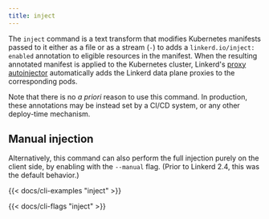 ```yaml
---
title: inject
---
```


The `inject` command is a text transform that modifies Kubernetes manifests
passed to it either as a file or as a stream (`-`) to adds a
`linkerd.io/inject: enabled` annotation to eligible resources in the manifest.
When the resulting annotated manifest is applied to the Kubernetes cluster,
Linkerd's [proxy autoinjector](../../features/proxy-injection/) automatically
adds the Linkerd data plane proxies to the corresponding pods.

Note that there is no *a priori* reason to use this command. In production,
these annotations may be instead set by a CI/CD system, or any other
deploy-time mechanism.

## Manual injection

Alternatively, this command can also perform the full injection purely on the
client side, by enabling with the `--manual` flag. (Prior to Linkerd 2.4, this
was the default behavior.)

{{< docs/cli-examples "inject" >}}

{{< docs/cli-flags "inject" >}}
